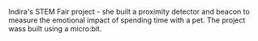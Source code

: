 Indira's STEM Fair project - she built a proximity detector and beacon to measure the emotional impact of spending time with a pet. The project wass built using a micro:bit. 
